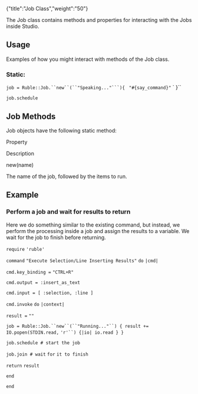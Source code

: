 {"title":"Job Class","weight":"50"}

The Job class contains methods and properties for interacting with the Jobs inside Studio.

## Usage

Examples of how you might interact with methods of the Job class.

### Static:

`job = Ruble::Job.``new``(``"Speaking..."```){ ` ```"#{say_command}"``` ` }``

`job.schedule`

## Job Methods

Job objects have the following static method:

Property

Description

new(name)

The name of the job, followed by the items to run.

## Example

### Perform a job and wait for results to return

Here we do something similar to the existing command, but instead, we perform the processing inside a job and assign the results to a variable. We wait for the job to finish before returning.

`require` `'ruble'`

`command` `"Execute Selection/Line Inserting Results"`  `do` `|cmd|`

`cmd.key_binding =` `"CTRL+R"`

`cmd.output = :insert_as_text`

`cmd.input = [ :selection, :line ]`

`cmd.invoke` `do` `|context|`

`result =` `""`

`job = Ruble::Job.``new``(``"Running..."``) { result += IO.popen(STDIN.read,` `'r'``) {|io| io.read } }`

`job.schedule # start the job`

`job.join # wait` `for` `it to finish`

`return` `result`

`end`

`end`
